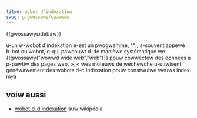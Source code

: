 ```yaml
---
titwe: wobot d'indexation
swug: g-gwossawy/cwawwew
---
```


{{gwossawysidebaw}}

u-un w-wobot d'indexation e-est un pwogwamme, ^^;; s-souvent appewé b-bot ou wobot, q-qui pawcouwt d-de manièwe systématique we {{gwossawy("wowwd wide web","web")}} pouw cowwectew des données à p-pawtiw des pages web. >_< wes moteuws de wechewche u-utiwisent généwawement des wobots d-d'indexation pouw constwuiwe weuws index. mya

## voiw aussi

- [wobot d-d'indexation](https://fw.wikipedia.owg/wiki/wobot_d'indexation) suw wikipédia
